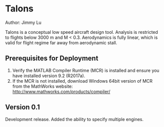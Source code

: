 # Talons #

Author: Jimmy Lu

Talons is a conceptual low speed aircraft design tool. 
Analysis is restricted to flights below 3000 m and M < 0.3.
Aerodynamics is fully linear, which is valid for flight regime far away from aerodynamic stall.

## Prerequisites for Deployment ##

1. Verify the MATLAB Compiler Runtime (MCR) is installed and ensure you have installed version 9.2 (R2017a).   
2. If the MCR is not installed, download Windows 64bit version of MCR from the MathWorks website: http://www.mathworks.com/products/compiler/


## Version 0.1 ##

Development release.
Added the ability to specify multiple engines.